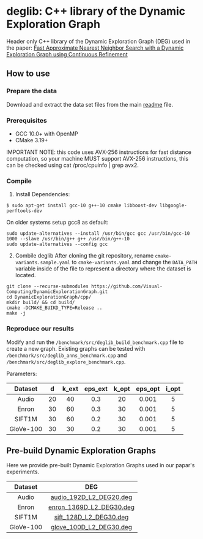# deglib: C++ library of the Dynamic Exploration Graph

Header only C++ library of the Dynamic Exploration Graph (DEG) used in the paper:
[Fast Approximate Nearest Neighbor Search with a Dynamic Exploration Graph using Continuous Refinement](https://arxiv.org/abs/2307.10479)

## How to use

### Prepare the data

Download and extract the data set files from the main [readme](../readme.md) file.

### Prerequisites

+ GCC 10.0+ with OpenMP
+ CMake 3.19+

IMPORTANT NOTE: this code uses AVX-256 instructions for fast distance computation, so your machine MUST support AVX-256 instructions, this can be checked using cat /proc/cpuinfo | grep avx2.

### Compile

1. Install Dependencies:
```
$ sudo apt-get install gcc-10 g++-10 cmake libboost-dev libgoogle-perftools-dev
```

On older systems setup gcc8 as default:
```
sudo update-alternatives --install /usr/bin/gcc gcc /usr/bin/gcc-10 1000 --slave /usr/bin/g++ g++ /usr/bin/g++-10
sudo update-alternatives --config gcc
```

2. Combile deglib
After cloning the git repository, rename `cmake-variants.sample.yaml` to `cmake-variants.yaml` and change the `DATA_PATH` variable inside of the file to represent a directory where the dataset is located.

```
git clone --recurse-submodules https://github.com/Visual-Computing/DynamicExplorationGraph.git
cd DynamicExplorationGraph/cpp/
mkdir build/ && cd build/
cmake -DCMAKE_BUIKD_TYPE=Release ..
make -j
```

### Reproduce our results

Modify and run the `/benchmark/src/deglib_build_benchmark.cpp` file to create a new graph. Existing graphs can be tested with `/benchmark/src/deglib_anns_benchmark.cpp` and `/benchmark/src/deglib_explore_benchmark.cpp`.

Parameters:

|  Dataset  |  d  | k_ext | eps_ext | k_opt | eps_opt | i_opt |
|:---------:|:---:|:------:|:------:|:-----:|:-------:|:-----:|
| Audio     | 20  |  40   |   0.3   |  20   |  0.001  |   5   |
| Enron     | 30  |  60   |   0.3   |  30   |  0.001  |   5   |
| SIFT1M    | 30  |  60   |   0.2   |  30   |  0.001  |   5   |
| GloVe-100 | 30  |  30   |   0.2   |  30   |  0.001  |   5   |

## Pre-build Dynamic Exploration Graphs

Here we provide pre-built Dynamic Exploration Graphs used in our papar's experiments.

|  Dataset  |  DEG  |
|:---------:|:---:|
| Audio     | [audio_192D_L2_DEG20.deg](https://static.visual-computing.com/paper/DEG/audio_192D_L2_DEG20.deg.gz) |
| Enron     | [enron_1369D_L2_DEG30.deg](https://static.visual-computing.com/paper/DEG/enron_1369D_L2_DEG30.deg.gz) |
| SIFT1M    | [sift_128D_L2_DEG30.deg](https://static.visual-computing.com/paper/DEG/sift_128D_L2_DEG30.deg.gz) |
| GloVe-100 | [glove_100D_L2_DEG30.deg](https://static.visual-computing.com/paper/DEG/glove_100D_L2_DEG30.deg.gz) |

